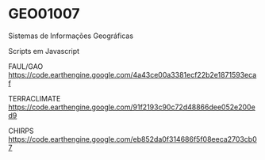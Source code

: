 # GEO01007
Sistemas de Informações Geográficas

Scripts em Javascript

FAUL/GAO
https://code.earthengine.google.com/4a43ce00a3381ecf22b2e1871593ecaf

TERRACLIMATE
https://code.earthengine.google.com/91f2193c90c72d48866dee052e200ed9

CHIRPS
https://code.earthengine.google.com/eb852da0f314686f5f08eeca2703cb07


